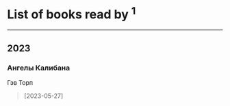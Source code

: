 # List of books read by [](https://plus.google.com/u/0/111615427149312226167/)<sup>1</sup>
---

## 2023

### Ангелы Калибана
Гэв Торп
> [2023-05-27] 



